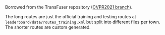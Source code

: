 Borrowed from the TransFuser repository ([CVPR2021 branch](https://github.com/autonomousvision/transfuser/tree/cvpr2021/leaderboard/data)). 

The long routes are just the official training and testing routes at `leaderboard/data/routes_training.xml` but split into different files per town.
The shorter routes are custom generated.